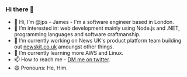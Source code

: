 ### Hi there 👋

<!--
**jps/jps** is a ✨ _special_ ✨ repository because its `README.md` (this file) appears on your GitHub profile.

Here are some ideas to get you started:

- 🔭 I’m currently working on ...
- 🌱 I’m currently learning ...
- 👯 I’m looking to collaborate on ...
- 🤔 I’m looking for help with ...
- 💬 Ask me about ...
- 📫 How to reach me: ...
- 😄 Pronouns: ...
- ⚡ Fun fact: ...
-->


- 👋 Hi, I’m @jps - James - I'm a software engineer based in London.
- 👀 I’m interested in: web development mainly using Node.js and .NET, programming languages and software craftmanship.
- 🔭 I’m currently working on News UK's product platform team building out [newskit.co.uk](https://newskit.co.uk) amoungst other things.
- 🌱 I’m currently learning more AWS and Linux.
- 📫 How to reach me - [DM me on twitter](https://twitter.com/jpspenc).
- 😄 Pronouns: He, Him.

<!---
jps/jps is a ✨ special ✨ repository because its `README.md` (this file) appears on your GitHub profile.
You can click the Preview link to take a look at your changes.
--->
